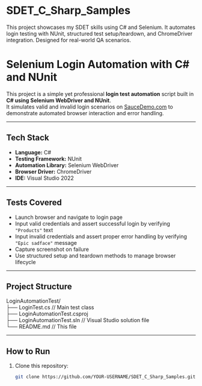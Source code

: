 # SDET_C_Sharp_Samples

This project showcases my SDET skills using C# and Selenium. It automates login testing with NUnit, structured test setup/teardown, and ChromeDriver integration. Designed for real-world QA scenarios.

# Selenium Login Automation with C# and NUnit

This project is a simple yet professional **login test automation** script built in **C# using Selenium WebDriver and NUnit**.  
It simulates valid and invalid login scenarios on [SauceDemo.com](https://www.saucedemo.com/v1/) to demonstrate automated browser interaction and error handling.

---

## Tech Stack

- **Language:** C#
- **Testing Framework:** NUnit
- **Automation Library:** Selenium WebDriver
- **Browser Driver:** ChromeDriver
- **IDE:** Visual Studio 2022

---

## Tests Covered

- Launch browser and navigate to login page
- Input valid credentials and assert successful login by verifying `"Products"` text
- Input invalid credentials and assert proper error handling by verifying `"Epic sadface"` message
- Capture screenshot on failure
- Use structured setup and teardown methods to manage browser lifecycle

---

## Project Structure

LoginAutomationTest/  
├── LoginTest.cs          // Main test class  
├── LoginAutomationTest.csproj  
├── LoginAutomationTest.sln  // Visual Studio solution file  
└── README.md             // This file

---

## How to Run

1. Clone this repository:
   ```bash
   git clone https://github.com/YOUR-USERNAME/SDET_C_Sharp_Samples.git
